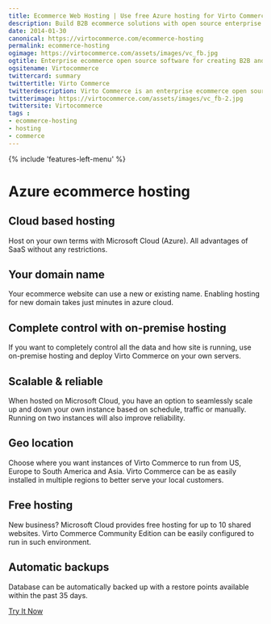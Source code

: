 ```yaml
---
title: Ecommerce Web Hosting | Use free Azure hosting for Virto Commerce
description: Build B2B ecommerce solutions with open source enterprise .net ecommerce platform.
date: 2014-01-30
canonical: https://virtocommerce.com/ecommerce-hosting
permalink: ecommerce-hosting
ogimage: https://virtocommerce.com/assets/images/vc_fb.jpg
ogtitle: Enterprise ecommerce open source software for creating B2B and B2C stores and marketplaces
ogsitename: Virtocommerce
twittercard: summary
twittertitle: Virto Commerce
twitterdescription: Virto Commerce is an enterprise ecommerce open source software for creating B2B and B2C stores and marketplaces. Includes free community edition.
twitterimage: https://virtocommerce.com/assets/images/vc_fb-2.jpg
twittersite: Virtocommerce
tags : 
- ecommerce-hosting
- hosting
- commerce
---
```

<div class="business-features clearfix __responsive">
	{% include 'features-left-menu' %}
	<div class="business-cnt">
		<div class="head __pr">
			<h1 class="title">Azure ecommerce hosting</h1>
		</div>
		<h2 class="sub-title">Cloud based hosting</h2>
		<p class="text">Host on your own terms with Microsoft Cloud (Azure). All advantages of SaaS without any restrictions.</p>
		<h2 class="sub-title">Your domain name</h2>
		<p class="text">Your ecommerce website can use a new or existing name. Enabling hosting for new domain takes just minutes in azure cloud.</p>
		<h2 class="sub-title">Complete control with on-premise hosting</h2>
		<p class="text">If you want to completely control all the data and how site is running, use on-premise hosting and deploy Virto Commerce on your own servers.</p>
		<h2 class="sub-title">Scalable & reliable</h2>
		<p class="text">When hosted on Microsoft Cloud, you have an option to seamlessly scale up and down your own instance based on schedule, traffic or manually. Running on two instances will also improve reliability.</p>
		<h2 class="sub-title">Geo location</h2>
		<p class="text">Choose where you want instances of Virto Commerce to run from US, Europe to South America and Asia. Virto Commerce can be as easily installed in multiple regions to better serve your local customers.</p>
		<h2 class="sub-title">Free hosting</h2>
		<p class="text">New business? Microsoft Cloud provides free hosting for up to 10 shared websites. Virto Commerce Community Edition can be easily configured to run in such environment.</p>
		<h2 class="sub-title">Automatic backups</h2>
		<p class="text">Database can be automatically backed up with a restore points available within the past 35 days.</p>
		<div class="buttons columns">
		<div class="column">
		<a class="button fill" href="/try-now">Try It Now</a>
		</div>
		</div>
	</div>
</div>